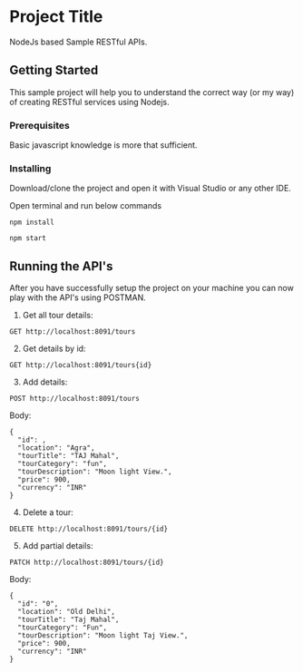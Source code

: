 # Project Title

NodeJs based Sample RESTful APIs.
## Getting Started

This sample project will help you to understand the correct way (or my way) of creating RESTful services using Nodejs. 
### Prerequisites
Basic javascript knowledge is more that sufficient.

### Installing
Download/clone the project and open it with Visual Studio or any other IDE.

Open terminal and run below commands

```
npm install
```


```
npm start
```


## Running the API's

After you have successfully setup the project on your machine you can now play with the API's using POSTMAN.

1. Get all tour details:
```
GET http://localhost:8091/tours
```
2. Get details by id:
```
GET http://localhost:8091/tours{id}
```
3. Add details:
```
POST http://localhost:8091/tours
```
Body:
```
{
  "id": ,
  "location": "Agra",
  "tourTitle": "TAJ Mahal",
  "tourCategory": "fun",
  "tourDescription": "Moon light View.",
  "price": 900,
  "currency": "INR"
}
```
4. Delete a tour:
```
DELETE http://localhost:8091/tours/{id}
```
5. Add partial details:

```
PATCH http://localhost:8091/tours/{id}
```

Body:

```
{
  "id": "0",
  "location": "Old Delhi",
  "tourTitle": "Taj Mahal",
  "tourCategory": "Fun",
  "tourDescription": "Moon light Taj View.",
  "price": 900,
  "currency": "INR"
}
```
